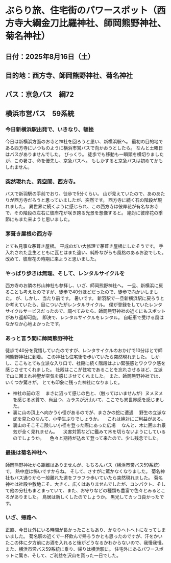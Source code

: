 # ぶらり旅、住宅街のパワースポット（西方寺大綱金刀比羅神社、師岡熊野神社、菊名神社）

## 日付：2025年8月16日（土）
## 目的地：西方寺、師岡熊野神社、菊名神社
## バス：京急バス　綱72
##     横浜市営バス　59系統
    

### 今日新横浜駅出発で、いきなり、頓挫
今日は新横浜方面のお寺と神社を回ろうと思い、新横浜駅へ。
最初の目的地である西方寺にいつものように横浜市営バスで向かおうとしたら。
なんと土曜日はバスがありませんでした。
びっくり。
徒歩でも移動も一瞬頭を横切りましたが、この暑さ、命を優先し、京急バスへ。
もしかすると京急バスは初めてかもしれません。

### 突然現れた、異空間、西方寺。
バスで新羽駅の手前でおり、徒歩で5分くらい。
山が見えていたので、あのあたりが西方寺だろうと思っていましたが、突然です。
西方寺に続く石の階段が現れました。
異世界に続くように感じられ、この西方寺は彼岸花が有名なお寺で、その階段の左右に彼岸花が咲き誇る光景を想像すると。
絶対に彼岸花の季節にもまた来ようと思いました。

### 茅葺き屋根の西方寺
とても見事な茅葺き屋根。
平成のだい大修理で茅葺き屋根にしたそうです。
手入れされた芝生とともに瓦とはまた違い、純朴ながらも風格のあるお姿でした。
改めて、彼岸花の時期に来ようと思いました。

### やっぱり歩きは無理、そして、レンタルサイクルを
西方寺のお隣の杉山神社も参拝し、いざ、師岡熊野神社へ。
一旦、新横浜に戻ることも考えたのですが、徒歩で40分ほどだったので、徒歩で向かいしました。
が、しかし、当たり前です。
暑いです。
新羽駅で一旦新横浜駅に戻ろうとか考えていたら、目についたがレンタルサイクル。
僕が登録をしていたレンタサイクルサービスだったので、調べてみたら、師岡熊野神社の近くにもスポットがあり返却可能。
即決で、レンタルサイクルをレンタル。
自転車で受ける風はなかなか心地よかったです。

### あっと言う間に師岡熊野神社
徒歩で40分を覚悟していたのですが、レンタサイクルのおかげで10分ほとで師岡熊野神社に到着。
この神社も住宅街を歩いていたら突然現れました。
しかし、ここもとても立派な入り口で、社殿に続く階段はよい緊張感とワクワク感を感じさせてくれました。
社殿はここが住宅であることを忘れさせるほど、立派で山に囲まれ神聖が空気を感じさせてくれました。
また、師岡熊野神社では、いくつか驚きが。
とても印象に残った神社になりました。
 - 神社の前の沼
 　まさに沼って感じの色と、（触ってはいませんが）ヌメヌメを感じる水質で、尚且つ、カラスが沢山いて、ここでも異世界感を感じました。
 - 裏に山の頂上へ向かう小径があるのでが、まさかの蛇に遭遇
 　野生の立派な蛇を見たのなんて、小学生ぶりでしょうか。
 　これは絶対にご利益がある。
 - 裏山のそこそこ険しい小径を登った際にあった広場
 　なんと、木に囲まれ景気が全く見れません。
 　災害対策などに鑑みて木を切らないようにしているのでしょうか。
 　色々と期待が込めて登って来たので、少し残念でした。

### 最後は菊名神社へ
師岡熊野神社から距離はありませんが、もちろんバス（横浜市営バス59系統）で。
熱中症は怖いですからね。
そして、さすがに驚かなくなりました。
菊名神社もバス通りから一般離れた道をフラフラ歩いていたら突然現れました。
菊名神社は社殿や敷地こそ、大きく、広くはありませんでしたが、コンパクト、そして他の分社もまとまっていて、また、お守りなどの種類も豊富で色々とみるところがありました。
鳥居は新しくしたのでしょうか。
黒光してカッコ良かったです。

### いざ、帰路へ
正直、今日は外にいる時間が長かったこともあり、かなりヘトヘトになってしまいました。
菊名駅の近くで一杯飲んで帰ろうかとも思ったのですが、汗をかいたこの体に夕方前にお酒を入れると後がどうなるかわからないので、我慢我慢。
また、横浜市営バス59系統に乗り、帰りは横浜駅に。
住宅外にあるパワースポットに驚き、そして、ご利益を沢山を貰った一日でした。